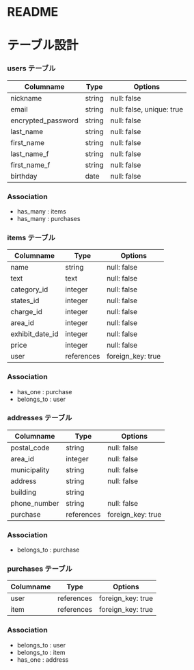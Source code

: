 # README

# テーブル設計

### users テーブル

| Columname             | Type   | Options                   |
| --------------------- | ------ | ------------------------- |
| nickname              | string | null: false               |
| email                 | string | null: false, unique: true |
| encrypted_password    | string | null: false               |
| last_name             | string | null: false               |
| first_name            | string | null: false               |
| last_name_f           | string | null: false               |
| first_name_f          | string | null: false               |
| birthday              | date   | null: false               |

### Association

- has_many : items
- has_many : purchases


### items テーブル

| Columname       | Type          | Options           |
| --------------- | ------------- | ----------------- |
| name            | string        | null: false       |
| text            | text          | null: false       |
| category_id     | integer       | null: false       |
| states_id       | integer       | null: false       |
| charge_id       | integer       | null: false       |
| area_id         | integer       | null: false       |
| exhibit_date_id | integer       | null: false       |
| price           | integer       | null: false       |
| user            | references    | foreign_key: true |

### Association

- has_one : purchase
- belongs_to : user


### addresses テーブル

| Columname     | Type         | Options           |
| ------------- | ------------ | ----------------- |
| postal_code   | string       | null: false       |
| area_id       | integer      | null: false       |
| municipality  | string       | null: false       |
| address       | string       | null: false       |
| building      | string       |                   |
| phone_number  | string       | null: false       |
| purchase      | references   | foreign_key: true |

### Association

- belongs_to : purchase


### purchases テーブル

| Columname     | Type         | Options           |
| ------------- | ------------ | ----------------- |
| user          | references   | foreign_key: true |
| item          | references   | foreign_key: true |

### Association

- belongs_to : user
- belongs_to : item
- has_one : address
